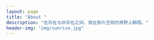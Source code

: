 ```yaml
---
layout: page
title: "About "
description: "在存在与非存在之间，我在那片空寂的原野上翱翔。" 
header-img: "img/sunrise.jpg"
---
```







